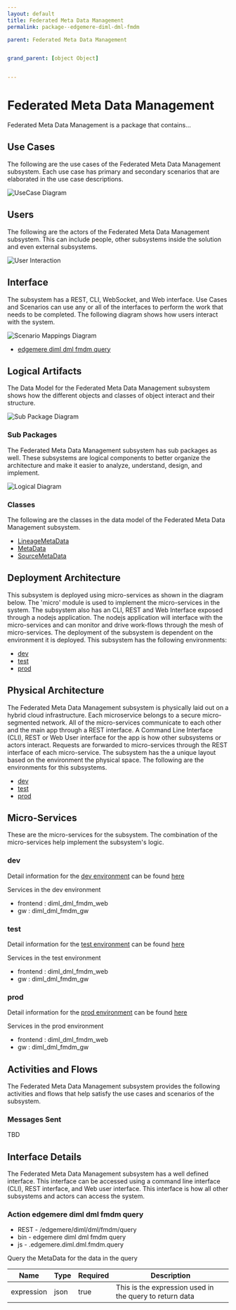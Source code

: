 ```yaml
---
layout: default
title: Federated Meta Data Management
permalink: package--edgemere-diml-dml-fmdm

parent: Federated Meta Data Management


grand_parent: [object Object]


---
```

# Federated Meta Data Management

Federated Meta Data Management is a package that contains...



## Use Cases

The following are the use cases of the Federated Meta Data Management subsystem. Each use case has primary and secondary scenarios
that are elaborated in the use case descriptions.



![UseCase Diagram](./usecases.svg)

## Users

The following are the actors of the Federated Meta Data Management subsystem. This can include people, other subsystems 
inside the solution and even external subsystems. 



![User Interaction](./userinteraction.svg)

## Interface

The subsystem has a REST, CLI, WebSocket, and Web interface. Use Cases and Scenarios can use any or all
of the interfaces to perform the work that needs to be completed. The following  diagram shows how
users interact with the system.

![Scenario Mappings Diagram](./scenariomapping.svg)

* [ edgemere diml dml fmdm query](#action--edgemere-diml-dml-fmdm-query)


## Logical Artifacts

The Data Model for the  Federated Meta Data Management subsystem shows how the different objects and classes of object interact
and their structure.

![Sub Package Diagram](./subpackage.svg)

### Sub Packages

The Federated Meta Data Management subsystem has sub packages as well. These subsystems are logical components to better
organize the architecture and make it easier to analyze, understand, design, and implement.



![Logical Diagram](./logical.svg)

### Classes

The following are the classes in the data model of the Federated Meta Data Management subsystem.

* [LineageMetaData](class-LineageMetaData)
* [MetaData](class-MetaData)
* [SourceMetaData](class-SourceMetaData)



## Deployment Architecture

This subsystem is deployed using micro-services as shown in the diagram below. The 'micro' module is
used to implement the micro-services in the system. The subsystem also has an CLI, REST and Web Interface
exposed through a nodejs application. The nodejs application will interface with the micro-services and
can monitor and drive work-flows through the mesh of micro-services. The deployment of the subsystem is 
dependent on the environment it is deployed. This subsystem has the following environments:
* [dev](environment--edgemere-diml-dml-fmdm-dev)
* [test](environment--edgemere-diml-dml-fmdm-test)
* [prod](environment--edgemere-diml-dml-fmdm-prod)



## Physical Architecture

The Federated Meta Data Management subsystem is physically laid out on a hybrid cloud infrastructure. Each microservice belongs
to a secure micro-segmented network. All of the micro-services communicate to each other and the main app through a
REST interface. A Command Line Interface (CLI), REST or Web User interface for the app is how other subsystems or actors 
interact. Requests are forwarded to micro-services through the REST interface of each micro-service. The subsystem has
the a unique layout based on the environment the physical space. The following are the environments for this
subsystems.
* [dev](environment--edgemere-diml-dml-fmdm-dev)
* [test](environment--edgemere-diml-dml-fmdm-test)
* [prod](environment--edgemere-diml-dml-fmdm-prod)


## Micro-Services

These are the micro-services for the subsystem. The combination of the micro-services help implement
the subsystem's logic.


### dev

Detail information for the [dev environment](environment--edgemere-diml-dml-fmdm-dev)
can be found [here](environment--edgemere-diml-dml-fmdm-dev)

Services in the dev environment

* frontend : diml_dml_fmdm_web
* gw : diml_dml_fmdm_gw


### test

Detail information for the [test environment](environment--edgemere-diml-dml-fmdm-test)
can be found [here](environment--edgemere-diml-dml-fmdm-test)

Services in the test environment

* frontend : diml_dml_fmdm_web
* gw : diml_dml_fmdm_gw


### prod

Detail information for the [prod environment](environment--edgemere-diml-dml-fmdm-prod)
can be found [here](environment--edgemere-diml-dml-fmdm-prod)

Services in the prod environment

* frontend : diml_dml_fmdm_web
* gw : diml_dml_fmdm_gw


## Activities and Flows
The Federated Meta Data Management subsystem provides the following activities and flows that help satisfy the use
cases and scenarios of the subsystem.




### Messages Sent

TBD

## Interface Details
The Federated Meta Data Management subsystem has a well defined interface. This interface can be accessed using a
command line interface (CLI), REST interface, and Web user interface. This interface is how all other
subsystems and actors can access the system.

### Action  edgemere diml dml fmdm query

* REST - /edgemere/diml/dml/fmdm/query
* bin -  edgemere diml dml fmdm query
* js - .edgemere.diml.dml.fmdm.query

Query the MetaData for the data in the query

| Name | Type | Required | Description |
|---|---|---|---|
| expression | json |true | This is the expression used in the query to return data |




